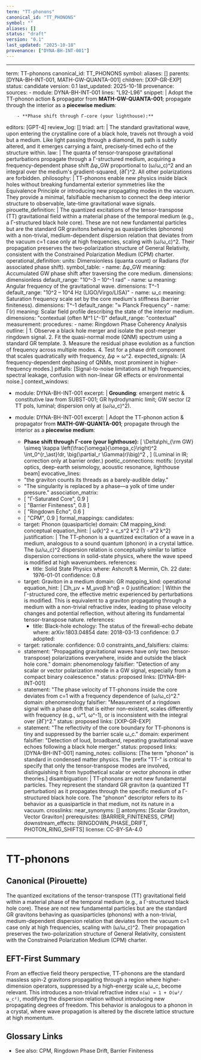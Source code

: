 ```yaml
---
term: "TT-phonons"
canonical_id: "TT_PHONONS"
symbol: ""
aliases: []
status: "draft"
version: "0.1"
last_updated: "2025-10-18"
provenance: ["DYNA-BH-INT-001"]
---
```


---
term: TT-phonons
canonical_id: TT_PHONONS
symbol: 
aliases: []
parents: [DYNA-BH-INT-001, MATH-GW-QUANTA-001]
children: [XXP-GR-EXP]
status: candidate
version: 0.1
last_updated: 2025-10-18
provenance:
  sources:
    - module: DYNA-BH-INT-001
      lines: "L92-L96"
      snippet: |
        Adopt the TT-phonon action & propagator from **MATH-GW-QUANTA-001**; propagate through the interior as a **piecewise medium**:

        - **Phase shift through Γ-core (your lighthouse):**
  editors: [GPT-4]
  review_log: []
triad:
  art: |
    The standard gravitational wave, upon entering the crystalline core of a black hole, travels not through a void but a medium. Like light passing through a diamond, its path is subtly altered, and it emerges carrying a faint, precisely-timed echo of the structure within.
  law: |
    The quanta of tensor-transpose gravitational perturbations propagate through a Γ-structured medium, acquiring a frequency-dependent phase shift Δφ_GW proportional to (ω/ω_c)^2 and an integral over the medium's gradient-squared, (∂Γ)^2. All other polarizations are forbidden.
  philosophy: |
    TT-phonons enable new physics inside black holes without breaking fundamental exterior symmetries like the Equivalence Principle or introducing new propagating modes in the vacuum. They provide a minimal, falsifiable mechanism to connect the deep interior structure to observable, late-time gravitational wave signals.
pirouette_definition: |
  The quantized excitations of the tensor-transpose (TT) gravitational field within a material phase of the temporal medium (e.g., a Γ-structured black hole core). These are not new fundamental particles but are the standard GR gravitons behaving as quasiparticles (phonons) with a non-trivial, medium-dependent dispersion relation that deviates from the vacuum c=1 case only at high frequencies, scaling with (ω/ω_c)^2. Their propagation preserves the two-polarization structure of General Relativity, consistent with the Constrained Polarization Medium (CPM) charter.
operational_definition:
  units: Dimensionless (quanta count) or Radians (for associated phase shift).
  symbol_table:
    - name: Δφ_GW
      meaning: Accumulated GW phase shift after traversing the core medium.
      dimensions: dimensionless
      default_range: "10^-3 – 10^-1 rad"
    - name: ω
      meaning: Angular frequency of the gravitational wave.
      dimensions: T^-1
      default_range: "10^2 – 10^4 Hz (LIGO/Virgo/LISA)"
    - name: ω_c
      meaning: Saturation frequency scale set by the core medium's stiffness (barrier finiteness).
      dimensions: T^-1
      default_range: "≈ Planck Frequency"
    - name: Γ(r)
      meaning: Scalar field profile describing the state of the interior medium.
      dimensions: "contextual (often M^1 L^-1)"
      default_range: "contextual"
  measurement:
    procedures:
      - name: Ringdown Phase Coherency Analysis
        outline: |
          1. Observe a black hole merger and isolate the post-merger ringdown signal.
          2. Fit the quasi-normal mode (QNM) spectrum using a standard GR template.
          3. Measure the residual phase evolution as a function of frequency across multiple modes.
          4. Test for a phase drift component that scales quadratically with frequency, Δφ ∝ ω^2.
        expected_signals: [A frequency-dependent dephasing of QNMs, most prominent in higher-frequency modes.]
        pitfalls: [Signal-to-noise limitations at high frequencies, spectral leakage, confusion with non-linear GR effects or environmental noise.]
context_windows:
  - module: DYNA-BH-INT-001
    excerpt: |
      **Grounding**: emergent metric & constitutive law from SUBST-001; GR hydrodynamic limit; GW sector (2 TT pols, luminal; dispersion only at (ω/ω_c)^2).
  - module: DYNA-BH-INT-001
    excerpt: |
      Adopt the TT-phonon action & propagator from **MATH-GW-QUANTA-001**; propagate through the interior as a **piecewise medium**:

      - **Phase shift through Γ-core (your lighthouse):**
      \[
      \Delta\phi_{\rm GW} \simeq \kappa \left(\frac{\omega}{\omega_c}\right)^2
      \int_0^{r_\ast}\!dr\, \big(\partial_r \Gamma(r)\big)^2 ,
      \]
      (Luminal in IR; correction only at barrier order.)
poetic_connections:
  motifs: [crystal optics, deep-earth seismology, acoustic resonance, lighthouse beam]
  evocative_lines:
    - "the graviton counts its threads as a barely-audible delay."
    - "The singularity is replaced by a phase—a yolk of time under pressure."
  association_matrix:
    - [ "Γ-Saturated Core", 0.9 ]
    - [ "Barrier Finiteness", 0.8 ]
    - [ "Ringdown Echo", 0.6 ]
    - [ "CPM", 0.9 ]
formal_mappings:
  candidates:
    - target: Phonon (quasiparticle)
      domain: CM
      mapping_kind: conceptual
      equation_hint: |
        ω(k)^2 = c_s^2 k^2 (1 - a^2 k^2)
      justification: |
        The TT-phonon is a quantized excitation of a wave in a medium, analogous to a sound quantum (phonon) in a crystal lattice. The (ω/ω_c)^2 dispersion relation is conceptually similar to lattice dispersion corrections in solid-state physics, where the wave speed is modified at high wavenumbers.
      references:
        - title: Solid State Physics
          where: Ashcroft & Mermin, Ch. 22
          date: 1976-01-01
      confidence: 0.8
    - target: Graviton in a medium
      domain: GR
      mapping_kind: operational
      equation_hint: |
        □h_μν + M_μναβ h^αβ = 0
      justification: |
        Within the Γ-structured core, the effective metric experienced by perturbations is modified. This is equivalent to a graviton propagating through a medium with a non-trivial refractive index, leading to phase velocity changes and potential reflection, without altering its fundamental tensor-transpose nature.
      references:
        - title: Black-hole echology: The status of the firewall-echo debate
          where: arXiv:1803.04854
          date: 2018-03-13
      confidence: 0.7
  adopted:
    - target: 
      rationale: 
      confidence: 0.0
constraints_and_falsifiers:
  claims:
    - statement: "Propagating gravitational waves have only two (tensor-transpose) polarizations everywhere, inside and outside the black hole core."
      domain: phenomenology
      falsifier: "Detection of any scalar or vector polarization mode in a GW signal, especially from a compact binary coalescence."
      status: proposed
      links: [DYNA-BH-INT-001]
    - statement: "The phase velocity of TT-phonons inside the core deviates from c=1 with a frequency dependence of (ω/ω_c)^2."
      domain: phenomenology
      falsifier: "Measurement of a ringdown signal with a phase drift that is either non-existent, scales differently with frequency (e.g., ω^1, ω^-1), or is inconsistent with the integral over (∂Γ)^2."
      status: proposed
      links: [XXP-GR-EXP]
    - statement: "The reflectivity of the core boundary for TT-phonons is tiny and suppressed by the barrier scale ω_c."
      domain: experiment
      falsifier: "Detection of loud, broadband, repeating gravitational wave echoes following a black hole merger."
      status: proposed
      links: [DYNA-BH-INT-001]
naming_notes:
  collisions: [The term "phonon" is standard in condensed matter physics. The prefix "TT-" is critical to specify that only the tensor-transpose modes are involved, distinguishing it from hypothetical scalar or vector phonons in other theories.]
  disambiguation: |
    TT-phonons are not new fundamental particles. They represent the standard GR graviton (a quantized TT perturbation) as it propagates through the specific medium of a Γ-structured black hole core. The "phonon" descriptor refers to its behavior as a quasiparticle in that medium, not its nature in a vacuum.
crosslinks:
  near_synonyms: []
  antonyms: [Scalar Graviton, Vector Graviton]
  prerequisites: [BARRIER_FINITENESS, CPM]
  downstream_effects: [RINGDOWN_PHASE_DRIFT, PHOTON_RING_SHIFTS]
license: CC-BY-SA-4.0
---

# TT-phonons

## Canonical (Pirouette)
The quantized excitations of the tensor-transpose (TT) gravitational field within a material phase of the temporal medium (e.g., a Γ-structured black hole core). These are not new fundamental particles but are the standard GR gravitons behaving as quasiparticles (phonons) with a non-trivial, medium-dependent dispersion relation that deviates from the vacuum c=1 case only at high frequencies, scaling with (ω/ω_c)^2. Their propagation preserves the two-polarization structure of General Relativity, consistent with the Constrained Polarization Medium (CPM) charter.

## EFT-First Summary
From an effective field theory perspective, TT-phonons are the standard massless spin-2 gravitons propagating through a region where higher-dimension operators, suppressed by a high-energy scale ω_c, become relevant. This introduces a non-trivial refractive index `n(ω) ≈ 1 + O(ω²/ω_c²)`, modifying the dispersion relation without introducing new propagating degrees of freedom. This behavior is analogous to a phonon in a crystal, where wave propagation is altered by the discrete lattice structure at high momentum.

## Glossary Links
- See also: CPM, Ringdown Phase Drift, Barrier Finiteness